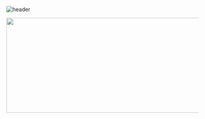 
![header](https://capsule-render.vercel.app/api?type=rounded&color=28BC61&height=150&section=header&text=Welcome%20to%20Minsun's%20GitHub&fontColor=ffffff&fontSize=60)

<a href="https://www.gitanimals.org/en_US?utm_medium=image&utm_source=minsun07&utm_content=farm">
<img
  src="https://render.gitanimals.org/farms/minsun07"
  width="850"
  height="250"
/>
</a>
<!--
**minsun07/minsun07** is a ✨ _special_ ✨ repository because its `README.md` (this file) appears on your GitHub profile.

Here are some ideas to get you started:

- 🔭 I’m currently working on ...
- 🌱 I’m currently learning ...
- 👯 I’m looking to collaborate on ...
- 🤔 I’m looking for help with ...
- 💬 Ask me about ...
- 📫 How to reach me: ...
- 😄 Pronouns: ...
- ⚡ Fun fact: ...
-->
